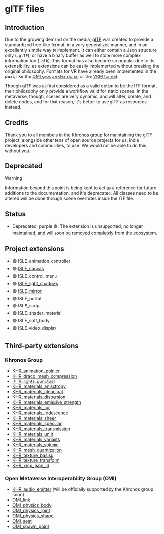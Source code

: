# glTF files

## Introduction

Due to the growing demand on the media, [glTF](https://github.com/KhronosGroup/glTF) was created to provide a standardized tree-like format, in a very generalized manner, and in an excellently simple way to implement. It can either contain a Json structure only (`.glTF`), or have a binary buffer as well to store more complex information too (`.glb`). This format has also become so popular due to its extensibility, as extensions can be easily implemented without breaking the original philosophy. Formats for VR have already been implemented in the past, like the [OMI group extensions](https://github.com/omigroup/gltf-extensions/tree/main), or the [VRM format](https://github.com/vrm-c/UniVRM).

Though glTF was at first considered as a valid option to be the ITF format, their philosophy only provide a workflow valid for static scenes. In the metaverse, though, scenes are very dynamic, and will alter, create, and delete nodes, and for that reason, it's better to use glTF as resources instead.

## Credits

Thank you to all members in the [Khronos group](https://www.khronos.org/) for maintaining the glTF project, alongside other tens of open source projects for us, indie developers and communities, to use. We would not be able to do this without you.

## Deprecated

> [!WARNING]
> Information beyond this point is being kept to act as a reference for future additions to the documentation, and it's deprecated. All classes need to be altered will be done through scene overrides inside the ITF file.

## Status

* Deprecated, purple 🟣: The extension is unsupported, no longer maintained, and will soon be removed completely from the ecosystem.

## Project extensions

* 🟣 ISLE_animation_controller
* 🟣 [ISLE_canvas](./Extensions/ISLE_canvas/)
* 🟣 ISLE_control_menu
* 🟣 [ISLE_light_shadows](./Extensions/ISLE_light_shadows/)
* 🟣 [ISLE_mirror](./Extensions/ISLE_mirror/)
* 🟣 ISLE_portal
* 🟣 ISLE_script
* 🟣 ISLE_shader_material
* 🟣 ISLE_soft_body
* 🟣 ISLE_video_display

## Third-party extensions

### Khronos Group

* [KHR_animation_pointer](https://github.com/KhronosGroup/glTF/tree/main/extensions/2.0/Khronos/KHR_animation_pointer)
* [KHR_draco_mesh_compression](https://github.com/KhronosGroup/glTF/tree/main/extensions/2.0/Khronos/KHR_draco_mesh_compression)
* [KHR_lights_punctual](https://github.com/KhronosGroup/glTF/tree/main/extensions/2.0/Khronos/KHR_lights_punctual)
* [KHR_materials_anisotropy](https://github.com/KhronosGroup/glTF/tree/main/extensions/2.0/Khronos/KHR_materials_anisotropy)
* [KHR_materials_clearcoat](https://github.com/KhronosGroup/glTF/tree/main/extensions/2.0/Khronos/KHR_materials_clearcoat)
* [KHR_materials_dispersion](https://github.com/KhronosGroup/glTF/tree/main/extensions/2.0/Khronos/KHR_materials_dispersion)
* [KHR_materials_emissive_strength](https://github.com/KhronosGroup/glTF/tree/main/extensions/2.0/Khronos/KHR_materials_emissive_strength)
* [KHR_materials_ior](https://github.com/KhronosGroup/glTF/tree/main/extensions/2.0/Khronos/KHR_materials_ior)
* [KHR_materials_iridescence](https://github.com/KhronosGroup/glTF/tree/main/extensions/2.0/Khronos/KHR_materials_iridescence)
* [KHR_materials_sheen](https://github.com/KhronosGroup/glTF/tree/main/extensions/2.0/Khronos/KHR_materials_sheen)
* [KHR_materials_specular](https://github.com/KhronosGroup/glTF/tree/main/extensions/2.0/Khronos/KHR_materials_specular)
* [KHR_materials_transmission](https://github.com/KhronosGroup/glTF/tree/main/extensions/2.0/Khronos/KHR_materials_transmission)
* [KHR_materials_unlit](https://github.com/KhronosGroup/glTF/tree/main/extensions/2.0/Khronos/KHR_materials_unlit)
* [KHR_materials_variants](https://github.com/KhronosGroup/glTF/tree/main/extensions/2.0/Khronos/KHR_materials_variants)
* [KHR_materials_volume](https://github.com/KhronosGroup/glTF/tree/main/extensions/2.0/Khronos/KHR_materials_volume)
* [KHR_mesh_quantization](https://github.com/KhronosGroup/glTF/tree/main/extensions/2.0/Khronos/KHR_mesh_quantization)
* [KHR_texture_basisu](https://github.com/KhronosGroup/glTF/tree/main/extensions/2.0/Khronos/KHR_texture_basisu)
* [KHR_texture_transform](https://github.com/KhronosGroup/glTF/tree/main/extensions/2.0/Khronos/KHR_texture_transform)
* [KHR_xmp_json_ld](https://github.com/KhronosGroup/glTF/tree/main/extensions/2.0/Khronos/KHR_xmp_json_ld)

### Open Metaverse Interoperability Group (OMI)

* [KHR_audio_emitter](https://github.com/omigroup/gltf-extensions/tree/main/extensions/2.0/KHR_audio_emitter) (will be officially supported by the Khronos group soon)
* [OMI_link](https://github.com/omigroup/gltf-extensions/tree/main/extensions/2.0/OMI_link)
* [OMI_physics_body](https://github.com/omigroup/gltf-extensions/tree/main/extensions/2.0/OMI_physics_body)
* [OMI_physics_joint](https://github.com/omigroup/gltf-extensions/tree/main/extensions/2.0/OMI_physics_joint)
* [OMI_physics_shape](https://github.com/omigroup/gltf-extensions/tree/main/extensions/2.0/OMI_physics_shape)
* [OMI_seat](https://github.com/omigroup/gltf-extensions/tree/main/extensions/2.0/OMI_seat)
* [OMI_spawn_point](https://github.com/omigroup/gltf-extensions/tree/main/extensions/2.0/OMI_spawn_point)


